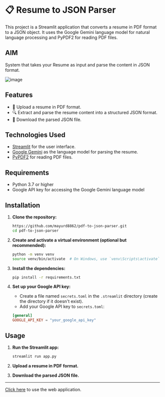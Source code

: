 
# 📋 Resume to JSON Parser

This project is a Streamlit application that converts a resume in PDF format to a JSON object. It uses the Google Gemini language model for natural language processing and PyPDF2 for reading PDF files.

## AIM
System that takes your Resume as input and parse the content in JSON format.

![image](https://github.com/user-attachments/assets/e398d33b-1e9a-4aaf-9ac8-c4a45acdbb7d)

## Features

- 📄 Upload a resume in PDF format.
- 🔍 Extract and parse the resume content into a structured JSON format.
- 💾 Download the parsed JSON file.

## Technologies Used

- [Streamlit](https://streamlit.io/) for the user interface.
- [Google Gemini](https://ai.google/) as the language model for parsing the resume.
- [PyPDF2](https://pypi.org/project/PyPDF2/) for reading PDF files.

## Requirements

- Python 3.7 or higher
- Google API key for accessing the Google Gemini language model

## Installation

1. **Clone the repository:**

    ```bash
    https://github.com/mayurd8862/pdf-to-json-parser.git
    cd pdf-to-json-parser
    ```

2. **Create and activate a virtual environment (optional but recommended):**

    ```bash
    python -m venv venv
    source venv/bin/activate  # On Windows, use `venv\Scripts\activate`
    ```

3. **Install the dependencies:**

    ```bash
    pip install -r requirements.txt
    ```

4. **Set up your Google API key:**

    - Create a file named `secrets.toml` in the `.streamlit` directory (create the directory if it doesn't exist).
    - Add your Google API key to `secrets.toml`:

    ```toml
    [general]
    GOOGLE_API_KEY = "your_google_api_key"
    ```

## Usage

1. **Run the Streamlit app:**

    ```bash
    streamlit run app.py
    ```

2. **Upload a resume in PDF format.**

3. **Download the parsed JSON file.**

---
[Click here](https://jsonparsor.streamlit.app/) to use the web application.


